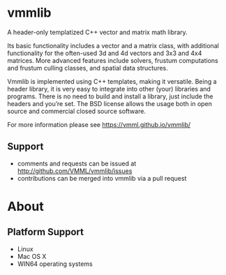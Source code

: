 vmmlib
======

A header-only templatized C++ vector and matrix math library.

Its basic functionality includes a vector and a matrix class, with additional functionality for the often-used 3d and 4d vectors and 3x3 and 4x4 matrices.
More advanced features include solvers, frustum computations and frustum culling classes, and spatial data structures.

Vmmlib is implemented using C++ templates, making it versatile. Being a header library, it is very easy to integrate into other (your) libraries and programs. There is no need to build and install a library, just include the headers and you’re set. The BSD license allows the usage both in open source and commercial closed source software. 

For more information please see https://vmml.github.io/vmmlib/

## Support

* comments and requests can be issued at http://github.com/VMML/vmmlib/issues
* contributions can be merged into vmmlib via a pull request

# About

## Platform Support

* Linux
* Mac OS X
* WIN64 operating systems

